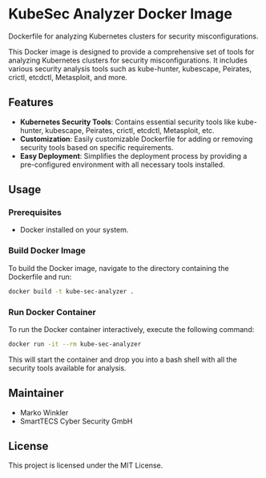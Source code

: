# KubeSec Analyzer Docker Image

Dockerfile for analyzing Kubernetes clusters for security misconfigurations.

This Docker image is designed to provide a comprehensive set of tools for analyzing Kubernetes clusters for security misconfigurations. It includes various security analysis tools such as kube-hunter, kubescape, Peirates, crictl, etcdctl, Metasploit, and more.

## Features

- **Kubernetes Security Tools**: Contains essential security tools like kube-hunter, kubescape, Peirates, crictl, etcdctl, Metasploit, etc.
- **Customization**: Easily customizable Dockerfile for adding or removing security tools based on specific requirements.
- **Easy Deployment**: Simplifies the deployment process by providing a pre-configured environment with all necessary tools installed.

## Usage

### Prerequisites

- Docker installed on your system.

### Build Docker Image

To build the Docker image, navigate to the directory containing the Dockerfile and run:

```bash
docker build -t kube-sec-analyzer .
```

### Run Docker Container

To run the Docker container interactively, execute the following command:

```bash
docker run -it --rm kube-sec-analyzer
```

This will start the container and drop you into a bash shell with all the security tools available for analysis.

## Maintainer

* Marko Winkler
* SmartTECS Cyber Security GmbH

## License
This project is licensed under the MIT License.
